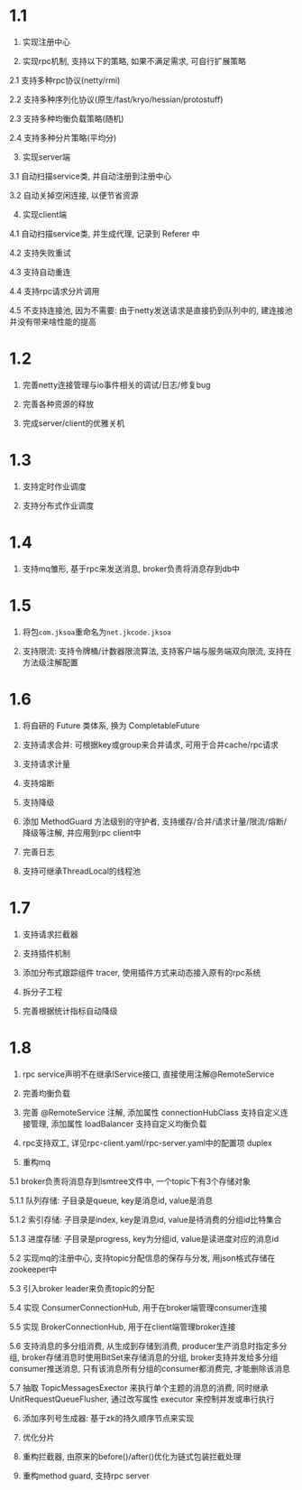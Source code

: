 # 1.1 
1. 实现注册中心

2. 实现rpc机制, 支持以下的策略, 如果不满足需求, 可自行扩展策略

2.1 支持多种rpc协议(netty/rmi)

2.2 支持多种序列化协议(原生/fast/kryo/hessian/protostuff)

2.3 支持多种均衡负载策略(随机)

2.4 支持多种分片策略(平均分)

3. 实现server端

3.1 自动扫描service类, 并自动注册到注册中心

3.2 自动关掉空闲连接, 以便节省资源

4. 实现client端

4.1 自动扫描service类, 并生成代理, 记录到 Referer 中

4.2 支持失败重试

4.3 支持自动重连

4.4 支持rpc请求分片调用

4.5 不支持连接池, 因为不需要: 由于netty发送请求是直接扔到队列中的, 建连接池并没有带来啥性能的提高

# 1.2
1. 完善netty连接管理与io事件相关的调试/日志/修复bug

2. 完善各种资源的释放

3. 完成server/client的优雅关机

# 1.3
1. 支持定时作业调度

2. 支持分布式作业调度

# 1.4
1. 支持mq雏形, 基于rpc来发送消息, broker负责将消息存到db中

# 1.5
1. 将包`com.jksoa`重命名为`net.jkcode.jksoa`

2. 支持限流: 支持令牌桶/计数器限流算法, 支持客户端与服务端双向限流, 支持在方法级注解配置

# 1.6
1. 将自研的 Future 类体系, 换为 CompletableFuture

2. 支持请求合并: 可根据key或group来合并请求, 可用于合并cache/rpc请求

3. 支持请求计量

4. 支持熔断

5. 支持降级

6. 添加 MethodGuard 方法级别的守护者, 支持缓存/合并/请求计量/限流/熔断/降级等注解, 并应用到rpc client中

7. 完善日志

8. 支持可继承ThreadLocal的线程池

# 1.7

1. 支持请求拦截器

2. 支持插件机制

3. 添加分布式跟踪组件 tracer, 使用插件方式来动态接入原有的rpc系统

4. 拆分子工程

5. 完善根据统计指标自动降级

# 1.8

1. rpc service声明不在继承IService接口, 直接使用注解@RemoteService

2. 完善均衡负载

3. 完善 @RemoteService 注解, 添加属性 connectionHubClass 支持自定义连接管理, 添加属性 loadBalancer 支持自定义均衡负载

4. rpc支持双工, 详见rpc-client.yaml/rpc-server.yaml中的配置项 duplex

5. 重构mq

5.1 broker负责将消息存到lsmtree文件中, 一个topic下有3个存储对象

5.1.1 队列存储: 子目录是queue, key是消息id, value是消息

5.1.2 索引存储: 子目录是index, key是消息id, value是待消费的分组id比特集合

5.1.3 进度存储: 子目录是progress, key为分组id, value是读进度对应的消息id

5.2 实现mq的注册中心, 支持topic分配信息的保存与分发, 用json格式存储在zookeeper中

5.3 引入broker leader来负责topic的分配

5.4 实现 ConsumerConnectionHub, 用于在broker端管理consumer连接

5.5 实现 BrokerConnectionHub, 用于在client端管理broker连接

5.6 支持消息的多分组消费, 从生成到存储到消费, producer生产消息时指定多分组, broker存储消息时使用BitSet来存储消息的分组, broker支持并发给多分组consumer推送消息, 只有该消息所有分组的consumer都消费完, 才能删除该消息

5.7 抽取 TopicMessagesExector 来执行单个主题的消息的消费, 同时继承 UnitRequestQueueFlusher, 通过改写属性 executor 来控制并发或串行执行

6. 添加序列号生成器: 基于zk的持久顺序节点来实现

7. 优化分片

8. 重构拦截器, 由原来的before()/after()优化为链式包装拦截处理

9. 重构method guard, 支持rpc server